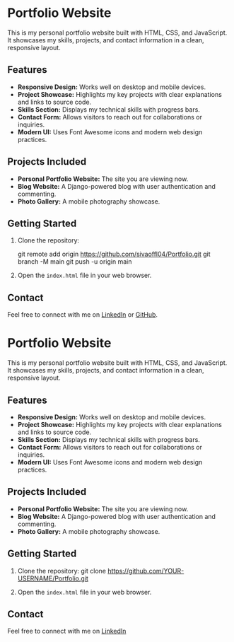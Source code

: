 # Portfolio Website

This is my personal portfolio website built with HTML, CSS, and JavaScript.  
It showcases my skills, projects, and contact information in a clean, responsive layout.

## Features

- **Responsive Design:** Works well on desktop and mobile devices.
- **Project Showcase:** Highlights my key projects with clear explanations and links to source code.
- **Skills Section:** Displays my technical skills with progress bars.
- **Contact Form:** Allows visitors to reach out for collaborations or inquiries.
- **Modern UI:** Uses Font Awesome icons and modern web design practices.

## Projects Included

- **Personal Portfolio Website:** The site you are viewing now.
- **Blog Website:** A Django-powered blog with user authentication and commenting.
- **Photo Gallery:** A mobile photography showcase.

## Getting Started

1. Clone the repository:

   git remote add origin https://github.com/sivaoffl04/Portfolio.git
   git branch -M main
   git push -u origin main

2. Open the `index.html` file in your web browser.

## Contact

Feel free to connect with me on [LinkedIn](https://www.linkedin.com/in/siva-kathirvel-prof/) or [GitHub](https://github.com/sivaoffl04).

<!-- filepath: k:\my code\Portfolio\README.md -->
# Portfolio Website
This is my personal portfolio website built with HTML, CSS, and JavaScript.  
It showcases my skills, projects, and contact information in a clean, responsive layout.

## Features

- **Responsive Design:** Works well on desktop and mobile devices.
- **Project Showcase:** Highlights my key projects with clear explanations and links to source code.
- **Skills Section:** Displays my technical skills with progress bars.
- **Contact Form:** Allows visitors to reach out for collaborations or inquiries.
- **Modern UI:** Uses Font Awesome icons and modern web design practices.

## Projects Included

- **Personal Portfolio Website:** The site you are viewing now.
- **Blog Website:** A Django-powered blog with user authentication and commenting.
- **Photo Gallery:** A mobile photography showcase.

## Getting Started

1. Clone the repository:
   git clone https://github.com/YOUR-USERNAME/Portfolio.git

2. Open the `index.html` file in your web browser.

## Contact

Feel free to connect with me on [LinkedIn](https://www.linkedin.com/in/siva-kathirvel-prof/)